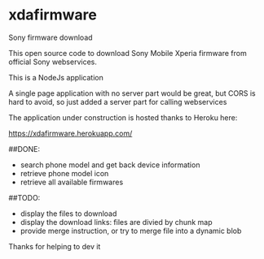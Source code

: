 # xdafirmware
Sony firmware download


This open source code to download Sony Mobile Xperia firmware from official Sony webservices.

This is a NodeJs application


A single page application with no server part would be great, but CORS is hard to avoid, so just added a server part for calling webservices

The application under construction is hosted thanks to Heroku here:

https://xdafirmware.herokuapp.com/


##DONE:
- search phone model and get back device information
- retrieve phone model icon
- retrieve all available firmwares


##TODO:
- display the files to download
- display the download links: files are divied by chunk map
- provide merge instruction, or try to merge file into a dynamic blob


Thanks for helping to dev it
